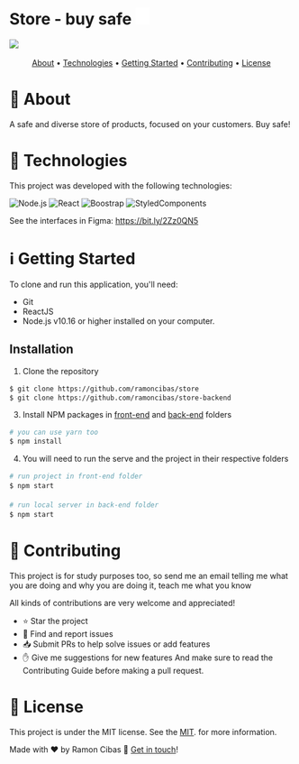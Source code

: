 <h1>
  Store - buy safe
  <img src="src/assets/img/logo.png" width="25" height="30" />
</h1>

<div display="flex" max-width="400px">
  <img src="https://user-images.githubusercontent.com/63371945/138947054-b486d5e7-bcaa-4f2b-889e-5d43d273a7c5.gif"/>
</div>


<p align="center">
 <a href="#about">About</a> • 
 <a href="#technologies">Technologies</a> • 
 <a href="#how-to-use">Getting Started</a> • 
 <a href="#contributing">Contributing</a> •
 <a href="#license">License</a>
</p>

# <a name="about"></a>📖 About
A safe and diverse store of products, focused on your customers. Buy safe!

# <a name="technologies"></a>🚀 Technologies
This project was developed with the following technologies:

![Node.js](https://img.shields.io/badge/Node.Js-6AA35E?style=for-the-badge&logo=node.js&logoColor=white)
![React](https://img.shields.io/badge/React.Js-4586F7?style=for-the-badge&logo=react&logoColor=white)
![Boostrap](https://img.shields.io/badge/Bootstrap-613F8E?style=for-the-badge&logo=bootstrap&logoColor=white)
![StyledComponents](https://img.shields.io/badge/StyledComponents-D37EBB?style=for-the-badge&logo=styledcomponents&logoColor=white)

See the interfaces in Figma: https://bit.ly/2Zz0QN5

# <a name="how-to-use"></a>ℹ️ Getting Started
To clone and run this application, you'll need:
* Git
* ReactJS
* Node.js v10.16 or higher installed on your computer.
## Installation

1. Clone the repository
```
$ git clone https://github.com/ramoncibas/store
$ git clone https://github.com/ramoncibas/store-backend
```
3. Install NPM packages in [front-end](https://github.com/ramoncibas/store) and [back-end](https://github.com/ramoncibas/store-backend) folders
```bash
# you can use yarn too
$ npm install
```
4. You will need to run the serve and the project in their respective folders
```bash
# run project in front-end folder
$ npm start 

# run local server in back-end folder
$ npm start
```

# <a name="contributing"></a>🤝 Contributing 
This project is for study purposes too, so send me an email telling me what you are doing and why you are doing it, teach me what you know

All kinds of contributions are very welcome and appreciated!

* ⭐️ Star the project
* 🐛 Find and report issues
* 📥 Submit PRs to help solve issues or add features
* ✋ Give me suggestions for new features
And make sure to read the Contributing Guide before making a pull request.

# <a name="license"></a>📝 License
This project is under the MIT license. See the [MIT](./LICENSE). for more information.

Made with ♥ by Ramon Cibas 👋 [Get in touch](https://www.linkedin.com/in/ramoncibas/)!
